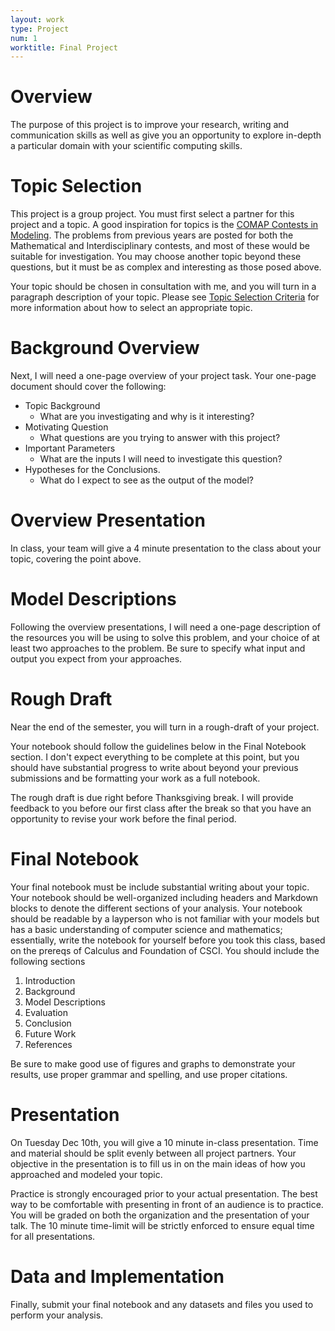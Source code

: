 ```yaml
---
layout: work
type: Project
num: 1
worktitle: Final Project
---
```


# Overview

The purpose of this project is to improve your research, writing and communication skills as well as give you an opportunity to explore in-depth a particular domain with your scientific computing skills.

# Topic Selection

This project is a group project. You must first select a partner for this project and a topic.
A good inspiration for topics is the [COMAP Contests in Modeling](https://contest.comap.com/undergraduate/contests/mcm/previous-contests.php). The problems from previous years are posted for both the Mathematical and Interdisciplinary contests, and most of these would be suitable for investigation. You may choose another topic beyond these questions, but it must be as complex and interesting as those posed above.

Your topic should be chosen in consultation with me, and you will turn in a paragraph description of your topic. Please see [Topic Selection Criteria](topic-selection.md) for more information about how to select an appropriate topic.


# Background Overview

Next, I will need a one-page overview of your project task. Your one-page document should cover the following:

-   Topic Background
    -   What are you investigating and why is it interesting?
-   Motivating Question
    -   What questions are you trying to answer with this
        project?
-   Important Parameters
    -   What are the inputs I will need to investigate this question?
-   Hypotheses for the Conclusions.
    -   What do I expect to see as the output of the model?

# Overview Presentation

In class, your team will give a 4 minute presentation to the class about your topic, covering the point above.

# Model Descriptions

Following the overview presentations, I will need a one-page description of the resources you will be using to solve this problem, and your choice of at least two approaches to the problem. Be sure to specify what input and output you expect from your approaches.

# Rough Draft

Near the end of the semester, you will turn in a rough-draft of your project.

Your notebook should follow the guidelines below in the Final Notebook section. I don't expect everything to be complete at this point, but you should have substantial progress to write about beyond your previous submissions and be formatting your work as a full notebook.

The rough draft is due right before Thanksgiving break. I will provide feedback to you before our first class after the break so that you have an opportunity to revise your work before the final period. 

# Final Notebook

Your final notebook must be include substantial writing about your topic. Your notebook should be well-organized including headers and Markdown blocks to denote the different sections of your analysis. Your notebook should be readable by a layperson who is not familiar with your models but has a basic understanding of computer science and mathematics; essentially, write the notebook for yourself before you took this class, based on the prereqs of Calculus and Foundation of CSCI. You should include the following sections

1.  Introduction
2.  Background
3.  Model Descriptions
5.  Evaluation
6.  Conclusion
7.  Future Work
8.  References

Be sure to make good use of figures and graphs to demonstrate your results, use proper grammar and spelling, and use proper citations.

# Presentation

On Tuesday Dec 10th, you will give a 10 minute in-class presentation. Time and material should be split evenly between all project partners. Your objective in the presentation is to fill us in on the main ideas of how you approached and modeled your topic.

Practice is strongly encouraged prior to your actual presentation. The best way to be comfortable with presenting in front of an audience is to practice. You will be graded on both the organization and the presentation of your talk. The 10 minute time-limit will be strictly enforced to ensure equal time for all presentations.

# Data and Implementation

Finally, submit your final notebook and any datasets and files you used to perform your analysis.